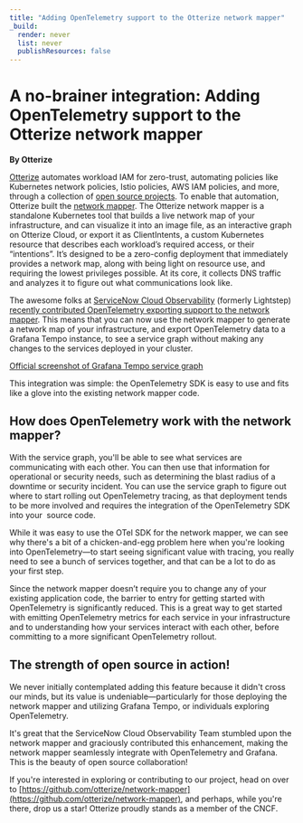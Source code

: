 ```yaml
---
title: "Adding OpenTelemetry support to the Otterize network mapper"
_build:
  render: never
  list: never
  publishResources: false
---
```


# A no-brainer integration: Adding OpenTelemetry support to the Otterize network mapper

**By Otterize**

[Otterize](https://otterize.com/) automates workload IAM for zero-trust, automating policies like Kubernetes network policies, Istio policies, AWS IAM policies, and more, through a collection of [open source projects](https://github.com/otterize). To enable that automation, Otterize built the [network mapper](https://github.com/otterize/network-mapper). The Otterize network mapper is a standalone Kubernetes tool that builds a live network map of your infrastructure, and can visualize it into an image file, as an interactive graph on Otterize Cloud, or export it as ClientIntents, a custom Kubernetes resource that describes each workload’s required access, or their “intentions”. It’s designed to be a zero-config deployment that immediately provides a network map, along with being light on resource use, and requiring the lowest privileges possible. At its core, it collects DNS traffic and analyzes it to figure out what communications look like.

The awesome folks at [ServiceNow Cloud Observability](https://www.servicenow.com/products/observability.html) (formerly Lightstep) [recently contributed OpenTelemetry exporting support to the network mapper](https://github.com/otterize/network-mapper/pull/141). This means that you can now use the network mapper to generate a network map of your infrastructure, and export OpenTelemetry data to a Grafana Tempo instance, to see a service graph without making any changes to the services deployed in your cluster.

[Official screenshot of Grafana Tempo service graph](otterize-otel.png)

This integration was simple: the OpenTelemetry SDK is easy to use and fits like a glove into the existing network mapper code.

## How does OpenTelemetry work with the network mapper?

With the service graph, you'll be able to see what services are communicating with each other. You can then use that information for operational or security needs, such as determining the blast radius of a downtime or security incident. You can use the service graph to figure out where to start rolling out OpenTelemetry tracing, as that deployment tends to be more involved and requires the integration of the OpenTelemetry SDK into your  source code.

While it was easy to use the OTel SDK for the network mapper, we can see why there's a bit of a chicken-and-egg problem here when you're looking into OpenTelemetry—to start seeing significant value with tracing, you really need to see a bunch of services together, and that can be a lot to do as your first step.

Since the network mapper doesn’t require you to change any of your existing application code, the barrier to entry for getting started with OpenTelemetry is significantly reduced. This is a great way to get started with emitting OpenTelemetry metrics for each service in your infrastructure and to understanding how your services interact with each other, before committing to a more significant OpenTelemetry rollout.

## The strength of open source in action!

We never initially contemplated adding this feature because it didn't cross our minds, but its value is undeniable—particularly for those deploying the network mapper and utilizing Grafana Tempo, or individuals exploring OpenTelemetry.

It's great that the ServiceNow Cloud Observability Team stumbled upon the network mapper and graciously contributed this enhancement, making the network mapper seamlessly integrate with OpenTelemetry and Grafana. This is the beauty of open source collaboration!

If you're interested in exploring or contributing to our project, head on over to [https://github.com/otterize/network-mapper](https://github.com/otterize/network-mapper), and perhaps, while you're there, drop us a star! Otterize proudly stands as a member of the CNCF.
